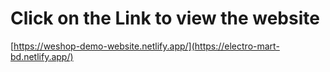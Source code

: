# Click on the Link to view the website

[https://weshop-demo-website.netlify.app/](https://electro-mart-bd.netlify.app/)



 
